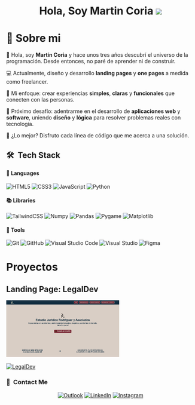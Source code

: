 <h1 align="center">
  Hola, Soy Martin Coria
  <img src="https://media.giphy.com/media/hvRJCLFzcasrR4ia7z/giphy.gif" width="28">
</h1>




<h1>💫 Sobre mi</h1>
<p>👋 Hola, soy <strong>Martín Coria</strong> y hace unos tres años descubrí el universo de la programación. Desde entonces, no paré de aprender ni de construir.</p>
<p>💻 Actualmente, diseño y desarrollo <strong>landing pages</strong> y <strong>one pages</strong> a medida como freelancer.</p>
<p>🎯 Mi enfoque: crear experiencias <strong>simples</strong>, <strong>claras</strong> y <strong>funcionales</strong> que conecten con las personas.</p>
<p>🚧 Próximo desafío: adentrarme en el desarrollo de <strong>aplicaciones web</strong> y <strong>software</strong>, uniendo <strong>diseño</strong> y <strong>lógica</strong> para resolver problemas reales con tecnología.</p>
<p>🧩 ¿Lo mejor? Disfruto cada línea de código que me acerca a una solución.</p>






## 🛠 &nbsp;Tech Stack

#### 🔧 Languages

![HTML5](https://img.shields.io/badge/html5-%23E34F26.svg?style=for-the-badge&logo=html5&logoColor=white)
![CSS3](https://img.shields.io/badge/css3-%231572B6.svg?style=for-the-badge&logo=css3&logoColor=white)
![JavaScript](https://img.shields.io/badge/JavaScript-%23323330.svg?style=for-the-badge&logo=javascript&logoColor=F7DF1E)
![Python](https://img.shields.io/badge/Python-%2314354C.svg?style=for-the-badge&logo=python&logoColor=white)

<!--#### 🖥️ Frameworks

![Flutter](https://img.shields.io/badge/flutter-%2302569B.svg?style=for-the-badge&logo=flutter&logoColor=white)
![Laravel](https://img.shields.io/badge/Laravel-%23FF2D20.svg?style=for-the-badge&logo=laravel&logoColor=white)
![Three.js](https://img.shields.io/badge/Three.js-%23000000.svg?style=for-the-badge&logo=three.js&logoColor=white)
![OpenGL](https://img.shields.io/badge/OpenGL-%23FFFFFF.svg?style=for-the-badge&logo=opengl)
![TensorFlow](https://img.shields.io/badge/TensorFlow-%23FF6F00.svg?style=for-the-badge&logo=tensorflow&logoColor=white)
![Keras](https://img.shields.io/badge/Keras-%23D00000.svg?style=for-the-badge&logo=keras&logoColor=white)-->




#### 📚 Libraries

![TailwindCSS](https://img.shields.io/badge/tailwindcss-%2338B2AC.svg?style=for-the-badge&logo=tailwind-css&logoColor=white)
![Numpy](https://img.shields.io/badge/NumPy-%23013243.svg?style=for-the-badge&logo=numpy&logoColor=white)
![Pandas](https://img.shields.io/badge/Pandas-%23150458.svg?style=for-the-badge&logo=pandas&logoColor=white)
![Pygame](https://img.shields.io/badge/pygame-%23F7931E.svg?style=for-the-badge&logo=pygame&logoColor=white)
![Matplotlib](https://img.shields.io/badge/Matplotlib-%23E20000.svg?style=for-the-badge&logo=matplotlib&logoColor=white)





#### 🔧 Tools

![Git](https://img.shields.io/badge/git-%23F05033.svg?style=for-the-badge&logo=git&logoColor=white)
![GitHub](https://img.shields.io/badge/github-%23121011.svg?style=for-the-badge&logo=github&logoColor=white)
![Visual Studio Code](https://img.shields.io/badge/Visual%20Studio%20Code-0078d7.svg?style=for-the-badge&logo=visual-studio-code&logoColor=white)
![Visual Studio](https://img.shields.io/badge/Visual%20Studio-5C2D91.svg?style=for-the-badge&logo=visual-studio&logoColor=white)
![Figma](https://img.shields.io/badge/Figma-%23F24E1E.svg?style=for-the-badge&logo=figma&logoColor=white)


# Proyectos

## Landing Page: LegalDev

<a href="https://github.com/coriamartinn/LegalDev"><img src="https://github.com/coriamartinn/LegalDev/blob/master/public/image-preview.png" style="height: 60%; width:60%;"/></a>

[![LegalDev](https://img.shields.io/github/stars/coriamartinn/LegalDev?label=Legal%20Dev&style=social)](https://github.com/coriamartinn/LegalDev)






### 🔗 &nbsp;Contact Me

<div align="center">
<a href="mailto:coriamartin-dev@outlook.com"><img src="https://img.shields.io/badge/Outlook-0078D4?style=for-the-badge&logo=microsoftoutlook&logoColor=white" alt="Outlook"></a>
<a href="https://www.linkedin.com/in/martincoria26/"><img src="https://img.shields.io/badge/LinkedIn-0A66C2?style=for-the-badge&logo=linkedin&logoColor=white" alt="LinkedIn"></a>
<a href="https://www.instagram.com/coriamartinn/"><img src="https://img.shields.io/badge/Instagram-E4405F?style=for-the-badge&logo=instagram&logoColor=white" alt="Instagram">
</a>
</div>
